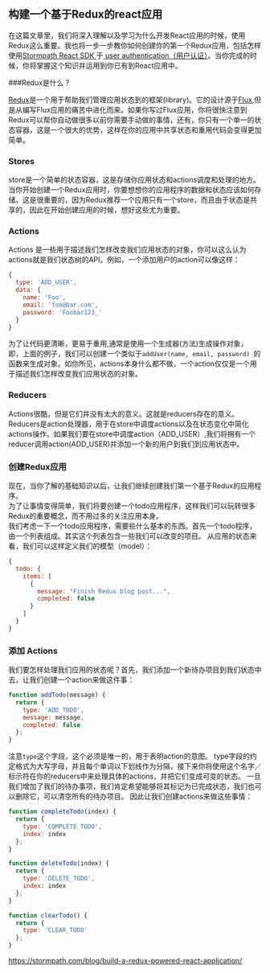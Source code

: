 ## 构建一个基于Redux的react应用
在这篇文章里，我们将深入理解以及学习为什么开发React应用的时候，使用Redux这么重要。我也将一步一步教你如何创建你的第一个Redux应用，包括怎样使用<a href="https://github.com/stormpath/stormpath-sdk-react">Stormpath React SDK </a>于<a href="https://stormpath.com/product/authentication/"> user authentication（用户认证）</a>。当你完成的时候，你将掌握这个知识并运用到你已有到React应用中。

###Redux是什么？

<a href="https://github.com/reactjs/redux">Redux</a>是一个用于帮助我们管理应用状态到的框架(library)。它的设计源于<a href="https://facebook.github.io/react/docs/flux-overview.html">Flux</a>,但是从编写Flux应用的痛苦中进化而来。如果你写过Flux应用，你将很快注意到Redux可以帮你自动做很多以前你需要手动做的事情，还有，你只有一个单一的状态容器，这是一个很大的优势，这样在你的应用中共享状态和重用代码会变得更加简单。

### Stores

store是一个简单的状态容器，这是存储你应用状态和actions调度和处理的地方。当你开始创建一个Redux应用时，你要想想你的应用程序的数据和状态应该如何存储。这是很重要的，因为Redux推荐一个应用只有一个store，而且由于状态是共享的，因此在开始创建应用的时候，想好这些尤为重要。

### Actions

Actions 是一些用于描述我们怎样改变我们应用状态的对象，你可以这么认为actions就是我们状态树的API。例如，一个添加用户的action可以像这样：

```javascript
{
  type: 'ADD_USER',
  data: {
    name: 'Foo',
    email: 'foo@bar.com',
    password: 'Foobar123_'
  }
}
```
为了让代码更清晰，更易于重用,通常是使用一个生成器(方法)生成操作对象，即，上面的例子，我们可以创建一个类似于```addUser(name, email, password) ```的函数来生成对象。如你所见，actions本身什么都不做，一个action仅仅是一个用于描述我们怎样改变我们应用状态的对象。

### Reducers

Actions很酷，但是它们并没有太大的意义。这就是reducers存在的意义。
Reducers是action处理器，用于在store中调度actions以及在状态变化中简化actions操作。如果我们要在store中调度action（ADD_USER）,我们将拥有一个reducer调用action(ADD_USER)并添加一个新的用户到我们到应用状态中。
### 创建Redux应用
现在，当你了解的基础知识以后，让我们继续创建我们第一个基于Redux的应用程序。<br/>
为了让事情变得简单，我们将要创建一个todo应用程序，这样我们可以玩转很多Redux的重要概念，而不用过多的关注应用本身。<br/>
我们考虑一下一个todo应用程序，需要些什么基本的东西。首先一个todo程序，由一个列表组成。其实这个列表包含一些我们可以改变的项目。
从应用的状态来看，我们可以这样定义我们的模型（model）：
```javascript
{
  todo: {
    items: [
      {
        message: "Finish Redux blog post...",
        completed: false
      }
    ]
  }
}
```
### 添加 Actions

我们要怎样处理我们应用的状态呢？首先，我们添加一个新待办项目到我们状态中去，让我们创建一个action来做这件事：
```javascript
function addTodo(message) {
  return {
    type: 'ADD_TODO',
    message: message,
    completed: false
  };
}
```
注意```type```这个字段，这个必须是唯一的，用于表明action的意图。
type字段的约定格式为大写字母，并且每个单词以下划线作为分隔，接下来你将使用这个名字／标示符在你的reducers中来处理具体的actions，并把它们变成可变的状态。
一旦我们增加了我们的待办事项，我们肯定希望能够将其标记为已完成状态，我们也可以删除它，可以清空所有的待办项目。
因此让我们创建actions来做这些事情：
```javascript
function completeTodo(index) {
  return {
    type: 'COMPLETE_TODO',
    index: index
  };
}

function deleteTodo(index) {
  return {
    type: 'DELETE_TODO',
    index: index
  };
}

function clearTodo() {
  return {
    type: 'CLEAR_TODO'
  };
}
```
https://stormpath.com/blog/build-a-redux-powered-react-application/
